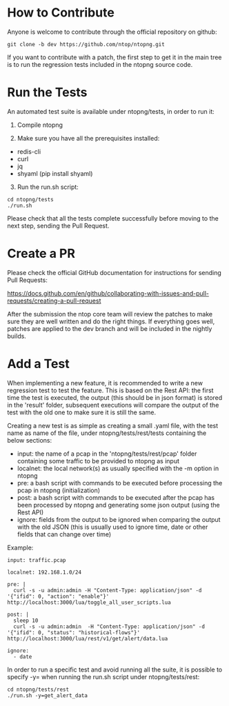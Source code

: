 How to Contribute
=================

Anyone is welcome to contribute through the official repository
on github:

```
git clone -b dev https://github.com/ntop/ntopng.git
```

If you want to contribute with a patch, the first step to get it
in the main tree is to run the regression tests included in the 
ntopng source code. 

Run the Tests
=============

An automated test suite is available under ntopng/tests, in order
to run it:

1. Compile ntopng

2. Make sure you have all the prerequisites installed: 

- redis-cli
- curl
- jq
- shyaml (pip install shyaml)

3. Run the run.sh script:

```
cd ntopng/tests
./run.sh
```

Please check that all the tests complete successfully before moving
to the next step, sending the Pull Request.

Create a PR
===========

Please check the official GitHub documentation for instructions
for sending Pull Requests:

https://docs.github.com/en/github/collaborating-with-issues-and-pull-requests/creating-a-pull-request

After the submission the ntop core team will review the patches to
make sure they are well written and do the right things. If everything
goes well, patches are applied to the dev branch and will be included
in the nightly builds.

Add a Test
==========

When implementing a new feature, it is recommended to write a new
regression test to test the feature. This is based on the Rest API:
the first time the test is executed, the output (this should be in
json format) is stored in the 'result' folder, subsequent executions
will compare the output of the test with the old one to make sure it
is still the same.

Creating a new test is as simple as creating a small .yaml file, with
the test name as name of the file, under ntopng/tests/rest/tests 
containing the below sections:

- input: the name of a pcap in the 'ntopng/tests/rest/pcap' folder containing some traffic to be provided to ntopng as input
- localnet: the local network(s) as usually specified with the -m option in ntopng
- pre: a bash script with commands to be executed before processing the pcap in ntopng (initialization)
- post: a bash script with commands to be executed after the pcap has been processed by ntopng and generating some json output (using the Rest API)
- ignore: fields from the output to be ignored when comparing the output with the old JSON (this is usually used to ignore time, date or other fields that can change over time)

Example:

```
input: traffic.pcap

localnet: 192.168.1.0/24

pre: |
  curl -s -u admin:admin -H "Content-Type: application/json" -d '{"ifid": 0, "action": "enable"}' http://localhost:3000/lua/toggle_all_user_scripts.lua

post: |
  sleep 10
  curl -s -u admin:admin  -H "Content-Type: application/json" -d '{"ifid": 0, "status": "historical-flows"}' http://localhost:3000/lua/rest/v1/get/alert/data.lua

ignore:
  - date
```

In order to run a specific test and avoid running all the suite, it is possible to specify -y=<test name> when running the run.sh script under ntopng/tests/rest:

```
cd ntopng/tests/rest
./run.sh -y=get_alert_data
```
